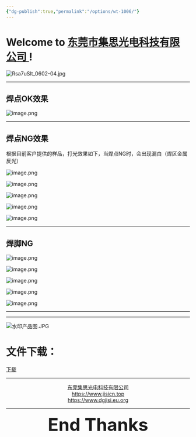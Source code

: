 ```yaml
---
{"dg-publish":true,"permalink":"/options/wt-1006/"}
---
```



# Welcome to [东莞市集思光电科技有限公司 ](https://dgjisi.ml) ! 

![Rsa7uSlt_0602-04.jpg](https://tc.899900.xyz/img/202303301656475.jpg)

<div STYLE="page-break-after: always;"></div>

---
## 焊点OK效果

![image.png](https://tc.899900.xyz/img/202306191132652.png)

---
<div STYLE="page-break-after: always;"></div>

## 焊点NG效果
根据目前客户提供的样品，打光效果如下，当焊点NG时，会出现漏白（焊区金属反光）

![image.png](https://tc.899900.xyz/img/202306191127118.png)

![image.png](https://tc.899900.xyz/img/202306191128388.png)

<div STYLE="page-break-after: always;"></div>

![image.png](https://tc.899900.xyz/img/202306191128354.png)

![image.png](https://tc.899900.xyz/img/202306191129723.png)

<div STYLE="page-break-after: always;"></div>

![image.png](https://tc.899900.xyz/img/202306191129029.png)

---

<div STYLE="page-break-after: always;"></div>

## 焊脚NG

![image.png](https://tc.899900.xyz/img/202306191141240.png)


![image.png](https://tc.899900.xyz/img/202306191142834.png)

<div STYLE="page-break-after: always;"></div>

![image.png](https://tc.899900.xyz/img/202306191143207.png)

![image.png](https://tc.899900.xyz/img/202306191143170.png)

<div STYLE="page-break-after: always;"></div>

![image.png](https://tc.899900.xyz/img/202306191143996.png)



---
<div STYLE="page-break-after: always;"></div>

---

![水印产品图.JPG](https://tc.899900.xyz/img/202304122151817.JPG)

# 文件下载：
[下载](https://jisi.lanzout.com/igeQw0zicg7e)

---

<center><a href="Https://www.dgjisi.ml" target="_blank">东莞集思光电科技有限公司</a></center>
<center><a href="Https://www.dgjisi.ml" target="_blank">https://www.jisicn.top</a></center>
<center><a href="Https://www.dgjisi.eu.org" target="_blank">https://www.dgjisi.eu.org</a></center>

---

<div align='center' ><font size='50'><b>End Thanks</b></font></div>
